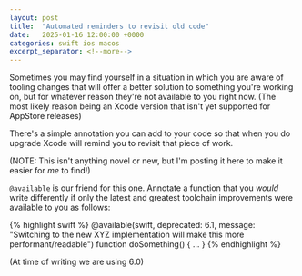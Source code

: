 ```yaml
---
layout: post
title:  "Automated reminders to revisit old code"
date:   2025-01-16 12:00:00 +0000
categories: swift ios macos
excerpt_separator: <!--more-->
---
```


Sometimes you may find yourself in a situation in which you are aware of tooling changes that will offer a better solution to something you're working on, but for whatever reason they're not available to you right now. (The most likely reason being an Xcode version that isn't yet supported for AppStore releases)

There's a simple annotation you can add to your code so that when you do upgrade Xcode will remind you to revisit that piece of work.

(NOTE: This isn't anything novel or new, but I'm posting it here to make it easier for *me* to find!)

<!--more-->

`@available` is our friend for this one. Annotate a function that you *would* write differently if only the latest and greatest toolchain improvements were available to you as follows:

{% highlight swift %}
@available(swift, deprecated: 6.1, message: "Switching to the new XYZ implementation will make this more performant/readable")
function doSomething() { ... }
{% endhighlight %}
   
(At time of writing we are using 6.0)
